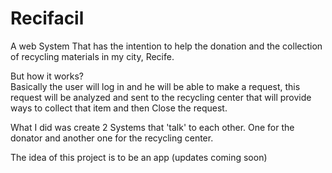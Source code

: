 # Recifacil

A web System That has the intention to help the donation and the collection of recycling materials in my city, Recife.

But how it works?<br>
Basically the user will log in and he will be able to make a request, this request will be analyzed and sent to the recycling center that will provide ways to collect that item and then Close the request.

What I did was create 2 Systems that 'talk' to each other. One for the donator and another one for the recycling center.

The idea of this project is to be an app (updates coming soon)
